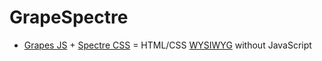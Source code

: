 # GrapeSpectre

- [Grapes JS](https://grapesjs.com) + [Spectre CSS](https://picturepan2.github.io/spectre/getting-started.html) = HTML/CSS [WYSIWYG](https://en.wikipedia.org/wiki/WYSIWYG) without JavaScript
